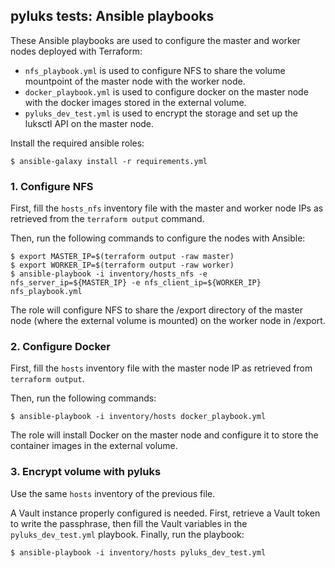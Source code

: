 ## pyluks tests: Ansible playbooks
These Ansible playbooks are used to configure the master and worker nodes deployed with Terraform:

* `nfs_playbook.yml` is used to configure NFS to share the volume mountpoint of the master node with the worker node.
* `docker_playbook.yml` is used to configure docker on the master node with the docker images stored in the external volume.
* `pyluks_dev_test.yml` is used to encrypt the storage and set up the luksctl API on the master node.

Install the required ansible roles:
```shell
$ ansible-galaxy install -r requirements.yml
```

### 1. Configure NFS
First, fill the `hosts_nfs` inventory file with the master and worker node IPs as retrieved from the `terraform output` command.

Then, run the following commands to configure the nodes with Ansible:
```shell
$ export MASTER_IP=$(terraform output -raw master)
$ export WORKER_IP=$(terraform output -raw worker)
$ ansible-playbook -i inventory/hosts_nfs -e nfs_server_ip=${MASTER_IP} -e nfs_client_ip=${WORKER_IP} nfs_playbook.yml
```

The role will configure NFS to share the /export directory of the master node (where the external volume is mounted) on the worker node in /export.

### 2. Configure Docker
First, fill the `hosts` inventory file with the master node IP as retrieved from `terraform output`.

Then, run the following commands:
```shell
$ ansible-playbook -i inventory/hosts docker_playbook.yml
```

The role will install Docker on the master node and configure it to store the container images in the external volume.

### 3. Encrypt volume with pyluks
Use the same `hosts` inventory of the previous file.

A Vault instance properly configured is needed. First, retrieve a Vault token to write the passphrase, then fill the Vault variables in the `pyluks_dev_test.yml` playbook. Finally, run the playbook:
```shell
$ ansible-playbook -i inventory/hosts pyluks_dev_test.yml
```
